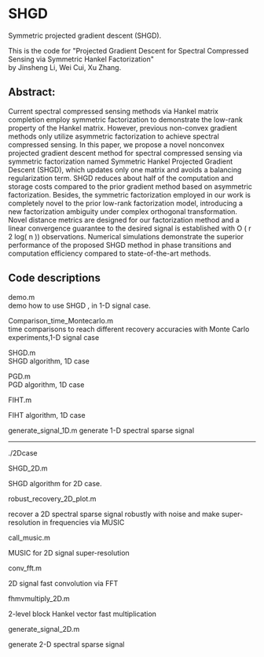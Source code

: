 # SHGD
Symmetric projected gradient descent (SHGD).

This is the code for "Projected Gradient Descent for Spectral Compressed Sensing via Symmetric Hankel Factorization"  
by Jinsheng Li, Wei Cui, Xu Zhang. 

## Abstract:
Current spectral compressed sensing methods via Hankel matrix completion employ symmetric factorization to demonstrate the low-rank property of the Hankel matrix. However, previous non-convex gradient methods only utilize asymmetric factorization to achieve spectral compressed sensing. In this paper, we propose a novel nonconvex projected gradient descent method for spectral compressed sensing via symmetric factorization named Symmetric Hankel Projected Gradient Descent (SHGD), which updates only one matrix and avoids a balancing regularization term. SHGD reduces about half of the computation and storage costs compared to the prior gradient method based on asymmetric factorization. Besides, the symmetric factorization employed in our work is completely novel to the prior low-rank factorization model, introducing a new factorization ambiguity under complex orthogonal transformation. Novel distance metrics are designed for our factorization method and a linear convergence guarantee to the desired signal is established with O ( r 2 log( n )) observations. Numerical simulations demonstrate the superior performance of the proposed SHGD method in phase transitions and computation efficiency compared to state-of-the-art methods.

## Code descriptions
demo.m  
demo how to use SHGD , in 1-D signal case. 

Comparison_time_Montecarlo.m   
time comparisons to reach different recovery accuracies with Monte Carlo experiments,1-D signal case   

SHGD.m  
SHGD algorithm, 1D case

PGD.m  
PGD algorithm, 1D case

FIHT.m 

 FIHT algorithm, 1D case

generate_signal_1D.m
generate 1-D spectral sparse signal

--------------------------------------------------------------------------------
./2Dcase

SHGD_2D.m

SHGD algorithm for 2D case.


robust_recovery_2D_plot.m

recover  a 2D spectral sparse signal  robustly with noise and make super-resolution in frequencies via MUSIC


call_music.m

MUSIC for 2D  signal super-resolution


conv_fft.m

2D signal fast convolution via FFT


fhmvmultiply_2D.m

2-level block Hankel vector fast multiplication


generate_signal_2D.m

generate 2-D spectral sparse signal
